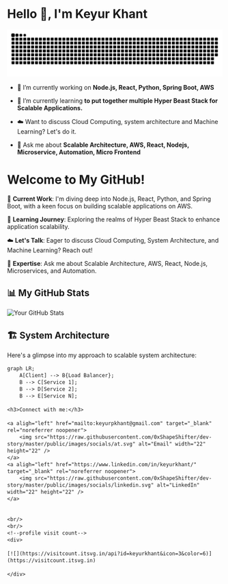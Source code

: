 <!--h1 without bottom border-->
<div>
    <h1 style="display: inline-block">Hello 👋, I'm Keyur Khant</h1>
</div>


<!--- snake -->
<div align="center">
  <img  src="https://github.com/1999AZZAR/1999AZZAR/blob/main/resources/img/grid-snake.svg"
       alt="snake" /></a>
</div>

<!--Intro start-->
- 🔭 I’m currently working on **Node.js, React, Python, Spring Boot, AWS**

- 🌱 I’m currently learning **to put together multiple Hyper Beast Stack for Scalable Applications.**

- ☁️ Want to discuss Cloud Computing, system architecture and Machine Learning? Let's do it.

- 💬 Ask me about **Scalable Architecture, AWS, React, Nodejs, Microservice, Automation, Micro Frontend**

<!--Intro end-->

# Welcome to My GitHub!

🔭 **Current Work**: I'm diving deep into Node.js, React, Python, and Spring Boot, with a keen focus on building scalable applications on AWS.

🌱 **Learning Journey**: Exploring the realms of Hyper Beast Stack to enhance application scalability.

☁️ **Let's Talk**: Eager to discuss Cloud Computing, System Architecture, and Machine Learning? Reach out!

💬 **Expertise**: Ask me about Scalable Architecture, AWS, React, Node.js, Microservices, and Automation.

## 📊 My GitHub Stats
![Your GitHub Stats](https://github-readme-stats.vercel.app/api?username=keyurkhant&show_icons=true)

## 🏗️ System Architecture
Here's a glimpse into my approach to scalable system architecture:
```mermaid
graph LR;
    A[Client] --> B{Load Balancer};
    B --> C[Service 1];
    B --> D[Service 2];
    B --> E[Service N];

<h3>Connect with me:</h3>
  
<a aligh="left" href="mailto:keyurpkhant@gmail.com" target="_blank" rel="noreferrer noopener">
    <img src="https://raw.githubusercontent.com/0xShapeShifter/dev-story/master/public/images/socials/at.svg" alt="Email" width="22" height="22" />
</a> 
<a aligh="left" href="https://www.linkedin.com/in/keyurkhant/" target="_blank" rel="noreferrer noopener">
    <img src="https://raw.githubusercontent.com/0xShapeShifter/dev-story/master/public/images/socials/linkedin.svg" alt="LinkedIn" width="22" height="22" />
</a>


<br/>
<br/>
<!--profile visit count-->
<div>
  
[![](https://visitcount.itsvg.in/api?id=keyurkhant&icon=3&color=6)](https://visitcount.itsvg.in)
  
</div>
